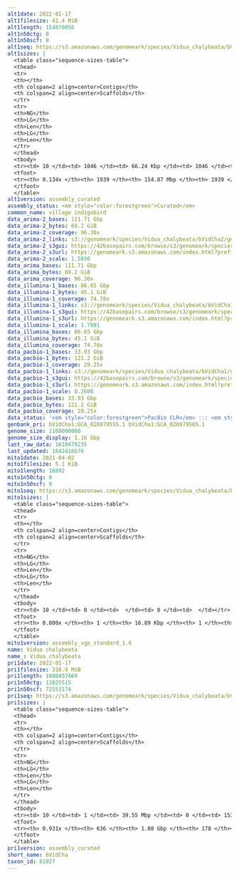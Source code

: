 ```yaml
---
alt1date: 2022-01-17
alt1filesize: 41.4 MiB
alt1length: 154870056
alt1n50ctg: 0
alt1n50scf: 0
alt1seq: https://s3.amazonaws.com/genomeark/species/Vidua_chalybeata/bVidCha1/assembly_curated/bVidCha1.alt.cur.20220117.fasta.gz
alt1sizes: |
  <table class="sequence-sizes-table">
  <thead>
  <tr>
  <th></th>
  <th colspan=2 align=center>Contigs</th>
  <th colspan=2 align=center>Scaffolds</th>
  </tr>
  <tr>
  <th>NG</th>
  <th>LG</th>
  <th>Len</th>
  <th>LG</th>
  <th>Len</th>
  </tr>
  </thead>
  <tbody>
  <tr><td> 10 </td><td> 1046 </td><td> 66.24 Kbp </td><td> 1046 </td><td> 66.24 Kbp </td></tr>  <tr><td> 20 </td><td> 0 </td><td>  </td><td> 0 </td><td>  </td></tr>  <tr><td> 30 </td><td> 0 </td><td>  </td><td> 0 </td><td>  </td></tr>  <tr><td> 40 </td><td> 0 </td><td>  </td><td> 0 </td><td>  </td></tr>  <tr style="background-color:#cccccc;"><td> 50 </td><td> 0 </td><td>  </td><td> 0 </td><td>  </td></tr>  <tr><td> 60 </td><td> 0 </td><td>  </td><td> 0 </td><td>  </td></tr>  <tr><td> 70 </td><td> 0 </td><td>  </td><td> 0 </td><td>  </td></tr>  <tr><td> 80 </td><td> 0 </td><td>  </td><td> 0 </td><td>  </td></tr>  <tr><td> 90 </td><td> 0 </td><td>  </td><td> 0 </td><td>  </td></tr>  <tr><td> 100 </td><td> 0 </td><td>  </td><td> 0 </td><td>  </td></tr>  </tbody>
  <tfoot>
  <tr><th> 0.134x </th><th> 1939 </th><th> 154.87 Mbp </th><th> 1939 </th><th> 154.87 Mbp </th></tr>
  </tfoot>
  </table>
alt1version: assembly_curated
assembly_status: <em style="color:forestgreen">Curated</em>
common_name: village indigobird
data_arima-2_bases: 111.71 Gbp
data_arima-2_bytes: 69.2 GiB
data_arima-2_coverage: 96.30x
data_arima-2_links: s3://genomeark/species/Vidua_chalybeata/bVidCha2/genomic_data/arima/<br>
data_arima-2_s3gui: https://42basepairs.com/browse/s3/genomeark/species/Vidua_chalybeata/bVidCha2/genomic_data/arima/
data_arima-2_s3url: https://genomeark.s3.amazonaws.com/index.html?prefix=species/Vidua_chalybeata/bVidCha2/genomic_data/arima/
data_arima-2_scale: 1.5036
data_arima_bases: 111.71 Gbp
data_arima_bytes: 69.2 GiB
data_arima_coverage: 96.30x
data_illumina-1_bases: 86.65 Gbp
data_illumina-1_bytes: 45.1 GiB
data_illumina-1_coverage: 74.70x
data_illumina-1_links: s3://genomeark/species/Vidua_chalybeata/bVidCha1/genomic_data/illumina/<br>
data_illumina-1_s3gui: https://42basepairs.com/browse/s3/genomeark/species/Vidua_chalybeata/bVidCha1/genomic_data/illumina/
data_illumina-1_s3url: https://genomeark.s3.amazonaws.com/index.html?prefix=species/Vidua_chalybeata/bVidCha1/genomic_data/illumina/
data_illumina-1_scale: 1.7891
data_illumina_bases: 86.65 Gbp
data_illumina_bytes: 45.1 GiB
data_illumina_coverage: 74.70x
data_pacbio-1_bases: 33.93 Gbp
data_pacbio-1_bytes: 121.2 GiB
data_pacbio-1_coverage: 29.25x
data_pacbio-1_links: s3://genomeark/species/Vidua_chalybeata/bVidCha1/genomic_data/pacbio/<br>
data_pacbio-1_s3gui: https://42basepairs.com/browse/s3/genomeark/species/Vidua_chalybeata/bVidCha1/genomic_data/pacbio/
data_pacbio-1_s3url: https://genomeark.s3.amazonaws.com/index.html?prefix=species/Vidua_chalybeata/bVidCha1/genomic_data/pacbio/
data_pacbio-1_scale: 0.2608
data_pacbio_bases: 33.93 Gbp
data_pacbio_bytes: 121.2 GiB
data_pacbio_coverage: 29.25x
data_status: '<em style="color:forestgreen">PacBio CLR</em> ::: <em style="color:forestgreen">Arima</em> ::: <em style="color:forestgreen">Illumina</em>'
genbank_pri: bVidCha1:GCA_026979555.1 bVidCha1:GCA_026979565.1
genome_size: 1160000000
genome_size_display: 1.16 Gbp
last_raw_data: 1610479235
last_updated: 1642416676
mito1date: 2021-04-02
mito1filesize: 5.1 KiB
mito1length: 16892
mito1n50ctg: 0
mito1n50scf: 0
mito1seq: https://s3.amazonaws.com/genomeark/species/Vidua_chalybeata/bVidCha1/assembly_vgp_standard_1.6/bVidCha1.MT.20210402.fasta.gz
mito1sizes: |
  <table class="sequence-sizes-table">
  <thead>
  <tr>
  <th></th>
  <th colspan=2 align=center>Contigs</th>
  <th colspan=2 align=center>Scaffolds</th>
  </tr>
  <tr>
  <th>NG</th>
  <th>LG</th>
  <th>Len</th>
  <th>LG</th>
  <th>Len</th>
  </tr>
  </thead>
  <tbody>
  <tr><td> 10 </td><td> 0 </td><td>  </td><td> 0 </td><td>  </td></tr>  <tr><td> 20 </td><td> 0 </td><td>  </td><td> 0 </td><td>  </td></tr>  <tr><td> 30 </td><td> 0 </td><td>  </td><td> 0 </td><td>  </td></tr>  <tr><td> 40 </td><td> 0 </td><td>  </td><td> 0 </td><td>  </td></tr>  <tr style="background-color:#cccccc;"><td> 50 </td><td> 0 </td><td style="background-color:#ff8888;">  </td><td> 0 </td><td style="background-color:#ff8888;">  </td></tr>  <tr><td> 60 </td><td> 0 </td><td>  </td><td> 0 </td><td>  </td></tr>  <tr><td> 70 </td><td> 0 </td><td>  </td><td> 0 </td><td>  </td></tr>  <tr><td> 80 </td><td> 0 </td><td>  </td><td> 0 </td><td>  </td></tr>  <tr><td> 90 </td><td> 0 </td><td>  </td><td> 0 </td><td>  </td></tr>  <tr><td> 100 </td><td> 0 </td><td>  </td><td> 0 </td><td>  </td></tr>  </tbody>
  <tfoot>
  <tr><th> 0.000x </th><th> 1 </th><th> 16.89 Kbp </th><th> 1 </th><th> 16.89 Kbp </th></tr>
  </tfoot>
  </table>
mito1version: assembly_vgp_standard_1.6
name: Vidua chalybeata
name_: Vidua_chalybeata
pri1date: 2022-01-17
pri1filesize: 310.9 MiB
pri1length: 1080457469
pri1n50ctg: 13825515
pri1n50scf: 72553174
pri1seq: https://s3.amazonaws.com/genomeark/species/Vidua_chalybeata/bVidCha1/assembly_curated/bVidCha1.pri.cur.20220117.fasta.gz
pri1sizes: |
  <table class="sequence-sizes-table">
  <thead>
  <tr>
  <th></th>
  <th colspan=2 align=center>Contigs</th>
  <th colspan=2 align=center>Scaffolds</th>
  </tr>
  <tr>
  <th>NG</th>
  <th>LG</th>
  <th>Len</th>
  <th>LG</th>
  <th>Len</th>
  </tr>
  </thead>
  <tbody>
  <tr><td> 10 </td><td> 1 </td><td> 39.55 Mbp </td><td> 0 </td><td> 153.57 Mbp </td></tr>  <tr><td> 20 </td><td> 4 </td><td> 31.97 Mbp </td><td> 1 </td><td> 116.63 Mbp </td></tr>  <tr><td> 30 </td><td> 9 </td><td> 21.93 Mbp </td><td> 2 </td><td> 113.81 Mbp </td></tr>  <tr><td> 40 </td><td> 16 </td><td> 16.75 Mbp </td><td> 4 </td><td> 73.12 Mbp </td></tr>  <tr style="background-color:#cccccc;"><td> 50 </td><td> 23 </td><td style="background-color:#88ff88;"> 13.83 Mbp </td><td> 5 </td><td style="background-color:#88ff88;"> 72.55 Mbp </td></tr>  <tr><td> 60 </td><td> 33 </td><td> 8.52 Mbp </td><td> 7 </td><td> 39.30 Mbp </td></tr>  <tr><td> 70 </td><td> 53 </td><td> 4.25 Mbp </td><td> 11 </td><td> 21.61 Mbp </td></tr>  <tr><td> 80 </td><td> 97 </td><td> 1.71 Mbp </td><td> 17 </td><td> 15.24 Mbp </td></tr>  <tr><td> 90 </td><td> 235 </td><td> 348.37 Kbp </td><td> 31 </td><td> 3.18 Mbp </td></tr>  <tr><td> 100 </td><td> 0 </td><td>  </td><td> 0 </td><td>  </td></tr>  </tbody>
  <tfoot>
  <tr><th> 0.931x </th><th> 636 </th><th> 1.08 Gbp </th><th> 178 </th><th> 1.08 Gbp </th></tr>
  </tfoot>
  </table>
pri1version: assembly_curated
short_name: bVidCha
taxon_id: 81927
---
```

